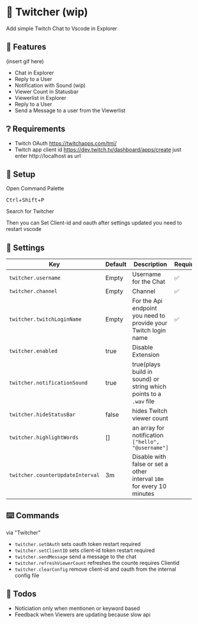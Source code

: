 # 🎥 Twitcher (wip)

Add simple Twitch Chat to Vscode in Explorer

## 🌟 Features

(insert gif here)

* Chat in Explorer
* Reply to a User
* Notification with Sound (wip)
* Viewer Count in Statusbar
* Viewerlist in Explorer
* Reply to a User
* Send a Message to a user from the Viewerlist

## ❔ Requirements

* Twitch OAuth https://twitchapps.com/tmi/
* Twitch app client id https://dev.twitch.tv/dashboard/apps/create just enter http://localhost as url

## 🌱 Setup

Open Command Palette

<kbd>Ctrl</kbd>+<kbd>Shift</kbd>+<kbd>P</kbd>

Search for Twitcher

Then you can Set Client-id and oauth
after settings updated you need to restart vscode

## 🔑 Settings

| Key                              | Default | Description                                                           | Required |
| -------------------------------- | ------- | --------------------------------------------------------------------- | -------- |
| `twitcher.username`              | Empty   | Username for the Chat                                                 | ✅       |
| `twitcher.channel`               | Empty   | Channel                                                               | ✅       |
| `twitcher.twitchLoginName`       | Empty   | For the Api endpoint you need to provide your Twitch login name       | ✅       |
| `twitcher.enabled`               | true    | Disable Extension                                                     |          |
| `twitcher.notificationSound`     | true    | true(plays build in sound) or string which points to a `.wav` file    |          |
| `twitcher.hideStatusBar`         | false   | hides Twitch viewer count                                             |          |
| `twitcher.highlightWords`        | []      | an array for notification `["hello", "@username"]`                    |          |
| `twitcher.counterUpdateInterval` | 3m      | Disable with false or set a other interval `10m` for every 10 minutes |          |

## ⌨️ Commands

via "Twitcher"

* `twitcher.setOAuth` sets oauth token restart required
* `twitcher.setClientID` sets client-id token restart required
* `twitcher.sendMessage` send a message to the chat
* `twitcher.refreshViewerCount` refreshes the counte requires Clientid
* `twitcher.clearConfig` remove client-id and oauth from the internal config file

## 👷 Todos

* Noticiation only when mentionen or keyword based
* Feedback when Viewers are updating because slow api
